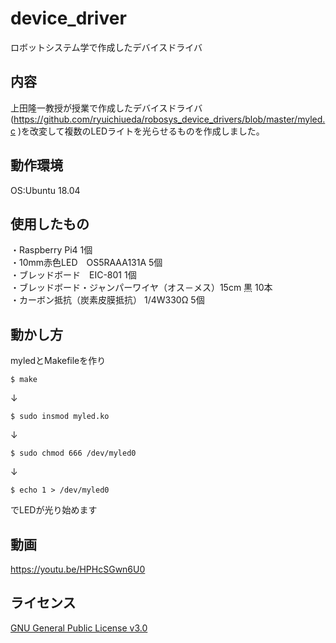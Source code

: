# device_driver
ロボットシステム学で作成したデバイスドライバ

## 内容
上田隆一教授が授業で作成したデバイスドライバ(https://github.com/ryuichiueda/robosys_device_drivers/blob/master/myled.c )を改変して複数のLEDライトを光らせるものを作成しました。
## 動作環境 
OS:Ubuntu 18.04 
## 使用したもの
・Raspberry Pi4 1個  
・10mm赤色LED　OS5RAAA131A 5個  
・ブレッドボード　EIC-801 1個  
・ブレッドボード・ジャンパーワイヤ（オス－メス）15cm 黒 10本  
・カーボン抵抗（炭素皮膜抵抗） 1/4W330Ω 5個
## 動かし方

myledとMakefileを作り 
```shell
$ make  
```
↓  
```shell
$ sudo insmod myled.ko  
```
↓  
```shell
$ sudo chmod 666 /dev/myled0
```
↓  
```shell
$ echo 1 > /dev/myled0
```
でLEDが光り始めます　
## 動画
https://youtu.be/HPHcSGwn6U0
## ライセンス
[GNU General Public License v3.0](https://github.com/kiyoshirou-kawanabe/Robosys_Devicedriver/blob/main/COPYING)
